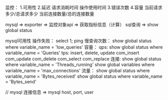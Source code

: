 监控：
1.可用性
2.延迟
    请求消耗时间
    操作使用时间
3.错误次数
4.容量
    当前请求多少/总请求多少
    当前连接数量/总的连接数量

mysql => exporter =>
    监控对象api => 获取指标信息（计算）
    sql查询 => show global status

mysql可用性
    操作失败：
        select 1;
        ping
慢查询次数：
    show global status where variable_name = 'low_queries'
容量：
    qps:
        show global status where variable_name = 'Queries'
    tps:
        insert, delete, update
        com_insert
        com_update
        com_delete
        com_select
        com_replace
    连接:
        show global status where variable_name = 'Threads_running'
        show global variables where variable_name = 'max_connections'
    流量：
        show global status where variable_name = 'Bytes_received'
        show global status where variable_name = 'Bytes_send'

// mysql 连接信息 => mysql host, port, user
